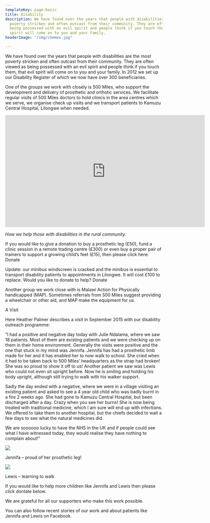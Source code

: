 ```yaml
---
templateKey: page-basic
title: Disability
description: We have found over the years that people with disabilities are the most
  poverty stricken and often outcast from their community. They are often viewed as
  being possessed with an evil spirit and people think if you touch them, that evil
  spirit will come on to you and your family.
headerImage: "/img/chemex.jpg"

---
```

We have found over the years that people with disabilities are the most poverty stricken and often outcast from their community. They are often viewed as being possessed with an evil spirit and people think if you touch them, that evil spirit will come on to you and your family. In 2012 we set up our Disability Register of which we now have over 300 beneficiaries.

One of the groups we work with closely is 500 Miles, who support the development and delivery of prosthetic and orthotic services. We facilitate regular visits of 500 Miles doctors to hold clinics in the area centres which we serve, we organise check up visits and we transport patients to Kamuzu Central Hospital, Lilongwe when needed.

<iframe src="https://player.vimeo.com/video/161765681" width="640" height="360" frameborder="0" allow="autoplay; fullscreen; picture-in-picture" allowfullscreen></iframe>

_How we help those with disabilities in the rural community._

If you would like to give a donation to buy a prosthetic leg (£50), fund a clinic session in a remote trading centre (£300) or even buy a proper pair of trainers to support a growing child’s feet (£15), then please click here:
Donate

Update: our minibus windscreen is cracked and the minibus is essential to transport disability patients to appointments in Lilongwe. It will cost £100 to replace. Would you like to donate to help?
Donate

Another group we work close with is Malawi Action for Physically handicapped (MAP). Sometimes referrals from 500 Miles suggest providing a wheelchair or other aid, and MAP make the equipment for us.

A Visit

Here Heather Palmer describes a visit in September 2015 with our disability outreach programme:

“I had a positive and negative day today with Julie Ndalama, where we saw 18 patients. Most of them are existing patients and we were checking up on them in their home environment. Generally the visits were positive and the one that stuck in my mind was Jennifa. Jennifa has had a prosthetic limb made for her and it has enabled her to now walk to school. She cried when it had to be taken back to 500 Miles’ headquarters as the strap had broken! She was so proud to show it off to us! Another patient we saw was Lewis who could not even sit upright before. Now he is smiling and holding his body upright, although still trying to walk with his walker support.

Sadly the day ended with a negative, where we were in a village visiting an existing patient and asked to see a 4 year old child who was badly burnt in a fire 2 weeks ago. She had gone to Kamuzu Central Hospital, but been discharged after a day. Crazy when you see her burns! She is now being treated with traditional medicine, which I am sure will end up with infections. We offered to take them to another hospital, but the chiefs decided to wait a few days to see what the natural medicines did.

We are soooooo lucky to have the NHS in the UK and if people could see what I have witnessed today, they would realise they have nothing to complain about!”

![](/img/jennifa.jpg)

Jennifa – proud of her prosthetic leg!

![](/img/lewis.jpg)

Lewis – learning to walk

If you would like to help more children like Jennifa and Lewis then please click dontate below.

We are grateful for all our supporters who make this work possible.

You can also follow recent stories of our work and about patients like Jennifa and Lewis on Facebook.
